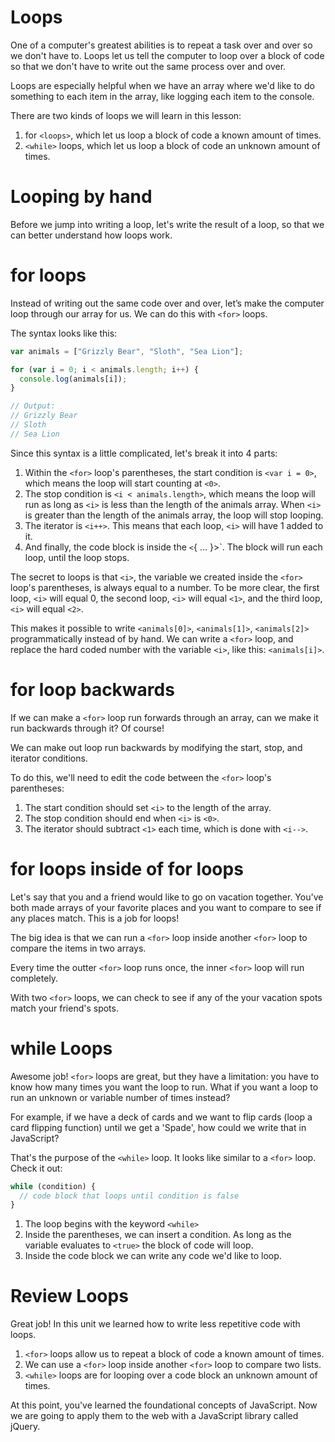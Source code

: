 #  Loops

One of a computer's greatest abilities is to repeat a task over and over so we don't have to. Loops let us tell the computer to loop over a block of code so that we don't have to write out the same process over and over.

Loops are especially helpful when we have an array where we'd like to do something to each item in the array, like logging each item to the console.

There are two kinds of loops we will learn in this lesson:

1. for `<loops>`, which let us loop a block of code a known amount of times.
2. `<while>` loops, which let us loop a block of code an unknown amount of times.

# Looping by hand

Before we jump into writing a loop, let's write the result of a loop, so that we can better understand how loops work.


# for loops

Instead of writing out the same code over and over, let’s make the computer loop through our array for us. We can do this with `<for>` loops.

The syntax looks like this:

```javascript
var animals = ["Grizzly Bear", "Sloth", "Sea Lion"];

for (var i = 0; i < animals.length; i++) {
  console.log(animals[i]);
}

// Output:
// Grizzly Bear
// Sloth
// Sea Lion
```

Since this syntax is a little complicated, let's break it into 4 parts:

1. Within the `<for>` loop's parentheses, the start condition is `<var i = 0>`, which means the loop will start counting at `<0>`.
2. The stop condition is `<i < animals.length>`, which means the loop will run as long as `<i>` is less than the length of the animals array. When `<i>` is greater than the length of the animals array, the loop will stop looping.
3. The iterator is `<i++>`. This means that each loop, `<i>` will have 1 added to it.
4. And finally, the code block is inside the `<`{ ... }>`. The block will run each loop, until the loop stops.

The secret to loops is that `<i>`, the variable we created inside the `<for>` loop's parentheses, is always equal to a number. To be more clear, the first loop, `<i>` will equal 0, the second loop, `<i>` will equal `<1>`, and the third loop, `<i>` will equal `<2>`.

This makes it possible to write `<animals[0]>`, `<animals[1]>`, `<animals[2]>` programmatically instead of by hand. We can write a `<for>` loop, and replace the hard coded number with the variable `<i>`, like this: `<animals[i]>`.


# for loop backwards
If we can make a `<for>` loop run forwards through an array, can we make it run backwards through it? Of course!

We can make out loop run backwards by modifying the start, stop, and iterator conditions.

To do this, we'll need to edit the code between the `<for>` loop's parentheses:

1. The start condition should set `<i>` to the length of the array.
2. The stop condition should end when `<i>` is `<0>`.
3. The iterator should subtract `<1>` each time, which is done with `<i-->`.

# for loops inside of for loops

Let's say that you and a friend would like to go on vacation together. You've both made arrays of your favorite places and you want to compare to see if any places match. This is a job for loops!

The big idea is that we can run a `<for>` loop inside another `<for>` loop to compare the items in two arrays.

Every time the outter `<for>` loop runs once, the inner `<for>` loop will run completely.

With two `<for>` loops, we can check to see if any of the your vacation spots match your friend's spots.

# while Loops
Awesome job! `<for>` loops are great, but they have a limitation: you have to know how many times you want the loop to run. What if you want a loop to run an unknown or variable number of times instead?

For example, if we have a deck of cards and we want to flip cards (loop a card flipping function) until we get a 'Spade', how could we write that in JavaScript?

That's the purpose of the `<while>` loop. It looks like similar to a `<for>` loop. Check it out:

```javascript
while (condition) {
  // code block that loops until condition is false
}
```

1. The loop begins with the keyword `<while>`
2. Inside the parentheses, we can insert a condition. As long as the variable evaluates to `<true>` the block of code will loop.
3. Inside the code block we can write any code we'd like to loop.

# Review Loops
Great job! In this unit we learned how to write less repetitive code with loops.

1. `<for>` loops allow us to repeat a block of code a known amount of times.
2. We can use a `<for>` loop inside another `<for>` loop to compare two lists.
3. `<while>` loops are for looping over a code block an unknown amount of times.

At this point, you've learned the foundational concepts of JavaScript. Now we are going to apply them to the web with a JavaScript library called jQuery.
